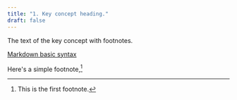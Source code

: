 ```yaml
---
title: "1. Key concept heading."
draft: false
---
```


The text of the key concept with footnotes.

[Markdown basic syntax](https://www.markdownguide.org/basic-syntax/)

Here's a simple footnote,[^1]

[^1]: This is the first footnote.
